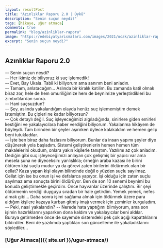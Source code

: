 ```yaml
---
layout: resultPost
title: "Azınlıklar Raporu 2.0 | Öykü"
description: "Senin suçun neydi?"
tags: [hikaye, uğur atmaca]
comments: true
permalink: "blog/azinliklar-raporu"
image: "https://edebiyatyarismalari.com/images/2021/ocak/azinliklar-raporu.jpg"
excerpt: "Senin suçun neydi?"
---
```


## Azınlıklar Raporu 2.0
-- Senin suçun neydi?  
-- Her ikimiz de biliyoruz ki suç işlemedik!  
-- Evet, Bay Ukala. Tabii ki biliyorum ama sanırım beni anladın.  
-- Tamam, anlatacağım… Aslında bir kiralık katilim. Bu zamanda katil olmak biraz zor, hele de hem omuriliğimize hem de beynimize yerleştirdikleri bu zımbırtılardan sonra.  
-- Hani suçsuzdun?  
-- Şey, aslında yakalandığım olayda henüz suç işlememiştim demek istemiştim. Bu çipleri ne kadar biliyorsun?  
-- Çok detaylı değil. Suç işleyeceğimizi algıladığında, sinirlere giden emirleri kestiğini ve yakalayıcılara haber verdiğini biliyorum. Yakalanma hikâyem de böyleydi. Tam birinden bir şeyler aşırırken öylece kalakaldım ve hemen gelip beni tutukladılar.  
-- İşte ben biraz daha fazlasını biliyorum. Bunlar da insan yapımı şeyler diye düşünerek yola başladım. Sistemi geliştirenlerin hemen hemen tüm makalelerini okudum, onlara yakın kişilerle tanıştım. Yazılımı az çok anladım. Dediğin gibi suç işleyeceğimizi anlayan çok gelişmiş bir yapısı var ama mesela şuna ne diyeceksin: yanlışlıkla; örneğin araba kazası ile birini öldüren kişi suçlu mudur ya da görevi zaten birilerini öldürmek olan bir cellat? Kaza yapan kişi olayın bilincinde değil o yüzden suçlu sayılmaz. Cellat için ise bu onun işi ve defalarca yapıyor. İşi olduğu için zaten suçlu sayılmaz ama sonuçta birini öldürüyor.
Ben de son 10 senemi beynimi bu konuda geliştirmekle geçirdim. Önce hayvanlar üzerinde çalıştım. Bir şeyi öldürmenin verdiği duyguyu sıradan bir hale getirdim. Yemek yemek, nefes almak gibi… Daha sonra işimi sağlama almak için öldürmek üzere para aldığım kişilere kazaya kurban gitmiş imajı vermek için zeminler kurguladım.  
-- Peki, nasıl yakalandın?
-- Nerede hata yaptığımı bilmiyorum, ama son işimin hazırlıklarını yaparken dona kaldım ve yakalayıcılar beni aldılar. Buraya getirmeden önce de sayemde sistemdeki pek çok açığı kapattıklarını bildirdiler. Beni de yazılımda yaptıkları son güncelleme ile yakaladıklarını söylediler…  

### [Uğur Atmaca]({{ site.url }}/ugur-atmaca/)